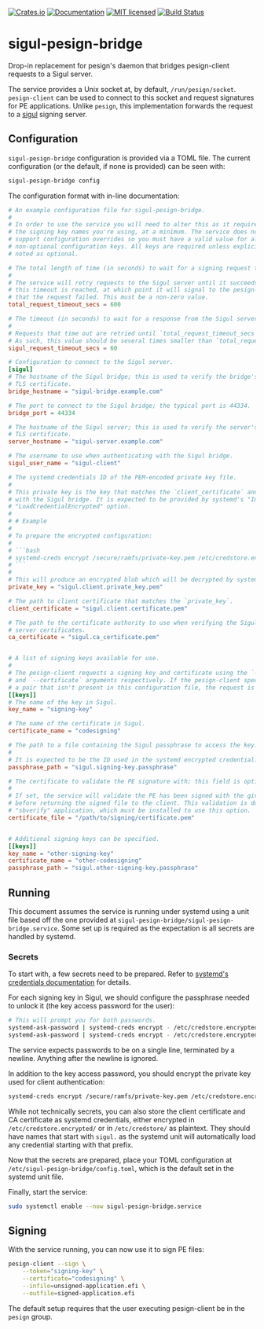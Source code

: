 [![Crates.io][crates-badge]][crates-url]
[![Documentation][docs-badge]][docs-url]
[![MIT licensed][mit-badge]][mit-url]
[![Build Status][actions-badge]][actions-url]

[crates-badge]: https://img.shields.io/crates/v/sigul-pesign-bridge.svg
[crates-url]: https://crates.io/crates/sigul-pesign-bridge
[docs-badge]: https://docs.rs/sigul-pesign-bridge/badge.svg
[docs-url]: https://docs.rs/sigul-pesign-bridge
[mit-badge]: https://img.shields.io/badge/license-MIT-blue.svg
[mit-url]: LICENSE
[actions-badge]: https://github.com/fedora-infra/siguldry/workflows/CI/badge.svg
[actions-url]:https://github.com/fedora-infra/siguldry/actions?query=workflow%3ACI

# sigul-pesign-bridge

Drop-in replacement for pesign's daemon that bridges pesign-client requests to a Sigul server.

The service provides a Unix socket at, by default, `/run/pesign/socket`. `pesign-client` can be used to connect to this socket and request signatures for PE applications. Unlike `pesign`, this implementation forwards the request to a [sigul](https://pagure.io/sigul) signing server.

## Configuration

`sigul-pesign-bridge` configuration is provided via a TOML file. The current configuration (or the default, if none is provided) can be seen with:
```bash
sigul-pesign-bridge config
```

The configuration format with in-line documentation:

```toml
# An example configuration file for sigul-pesign-bridge.
#
# In order to use the service you will need to alter this as it requires
# the signing key names you're using, at a minimum. The service does not
# support configuration overrides so you must have a valid value for all
# non-optional configuration keys. All keys are required unless explicitly
# noted as optional.

# The total length of time (in seconds) to wait for a signing request to complete.
#
# The service will retry requests to the Sigul server until it succeeds or
# this timeout is reached, at which point it will signal to the pesign-client
# that the request failed. This must be a non-zero value.
total_request_timeout_secs = 600

# The timeout (in seconds) to wait for a response from the Sigul server.
#
# Requests that time out are retried until `total_request_timeout_secs` is reached.
# As such, this value should be several times smaller than `total_request_timeout_secs`.
sigul_request_timeout_secs = 60

# Configuration to connect to the Sigul server.
[sigul]
# The hostname of the Sigul bridge; this is used to verify the bridge's
# TLS certificate.
bridge_hostname = "sigul-bridge.example.com"

# The port to connect to the Sigul bridge; the typical port is 44334.
bridge_port = 44334

# The hostname of the Sigul server; this is used to verify the server's
# TLS certificate.
server_hostname = "sigul-server.example.com"

# The username to use when authenticating with the Sigul bridge.
sigul_user_name = "sigul-client"

# The systemd credentials ID of the PEM-encoded private key file.
#
# This private key is the key that matches the `client_certificate` and is used to authenticate
# with the Sigul bridge. It is expected to be provided by systemd's "ImportCredential" or
# "LoadCredentialEncrypted" option.
#
# # Example
#
# To prepare the encrypted configuration:
#
# ```bash
# systemd-creds encrypt /secure/ramfs/private-key.pem /etc/credstore.encrypted/sigul.client.private_key
# ```
#
# This will produce an encrypted blob which will be decrypted by systemd at runtime.
private_key = "sigul.client.private_key.pem"

# The path to client certificate that matches the `private_key`.
client_certificate = "sigul.client.certificate.pem"

# The path to the certificate authority to use when verifying the Sigul bridge and Sigul
# server certificates.
ca_certificate = "sigul.ca_certificate.pem"


# A list of signing keys available for use.
#
# The pesign-client requests a signing key and certificate using the `--token`
# and `--certificate` arguments respectively. If the pesign-client specifies
# a pair that isn't present in this configuration file, the request is rejected.
[[keys]]
# The name of the key in Sigul.
key_name = "signing-key"

# The name of the certificate in Sigul.
certificate_name = "codesigning"

# The path to a file containing the Sigul passphrase to access the key.
#
# It is expected to be the ID used in the systemd encrypted credential.
passphrase_path = "sigul.signing-key.passphrase"

# The certificate to validate the PE signature with; this field is optional.
#
# If set, the service will validate the PE has been signed with the given certificate
# before returning the signed file to the client. This validation is done with the
# "sbverify" application, which must be installed to use this option.
certificate_file = "/path/to/signing/certificate.pem"


# Additional signing keys can be specified.
[[keys]]
key_name = "other-signing-key"
certificate_name = "other-codesigning"
passphrase_path = "sigul.other-signing-key.passphrase"
```

## Running

This document assumes the service is running under systemd using a unit file based off the one provided
at `sigul-pesign-bridge/sigul-pesign-bridge.service`. Some set up is required as the expectation is all
secrets are handled by systemd.

### Secrets

To start with, a few secrets need to be prepared. Refer to [systemd's
credentials documentation](https://systemd.io/CREDENTIALS/) for details.

For each signing key in Sigul, we should configure the passphrase needed to unlock it (the key access
password for the user):

```bash
# This will prompt you for both passwords.
systemd-ask-password | systemd-creds encrypt - /etc/credstore.encrypted/sigul.signing-key.passphrase
systemd-ask-password | systemd-creds encrypt - /etc/credstore.encrypted/sigul.other-signing-key.passphrase
```

The service expects passwords to be on a single line, terminated by a newline.
Anything after the newline is ignored.

In addition to the key access password, you should encrypt the private key used for client
authentication:

```bash
systemd-creds encrypt /secure/ramfs/private-key.pem /etc/credstore.encrypted/sigul.client.private_key
```

While not technically secrets, you can also store the client certificate and CA certificate as systemd
credentials, either encrypted in `/etc/credstore.encrypted/` or in `/etc/credstore/` as plaintext. They
should have names that start with `sigul.` as the systemd unit will automatically load any credential
starting with that prefix.

Now that the secrets are prepared, place your TOML configuration at
`/etc/sigul-pesign-bridge/config.toml`, which is the default set in the systemd
unit file.

Finally, start the service:

```bash
sudo systemctl enable --now sigul-pesign-bridge.service
```

## Signing

With the service running, you can now use it to sign PE files:

```bash
pesign-client --sign \
    --token="signing-key" \
    --certificate="codesigning" \
    --infile=unsigned-application.efi \
    --outfile=signed-application.efi
```

The default setup requires that the user executing pesign-client be in the
`pesign` group.
